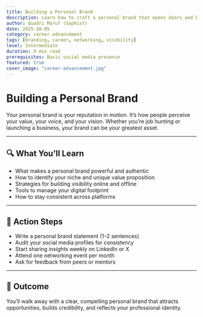 ```yaml
---
title: Building a Personal Brand  
description: Learn how to craft a personal brand that opens doors and builds trust in your industry.  
author: Quadri Maruf (Sophist)  
date: 2025-10-05  
category: career-advancement  
tags: [branding, career, networking, visibility]  
level: Intermediate  
duration: 9 min read  
prerequisites: Basic social media presence  
featured: true  
cover_image: "career-advancement.jpg"  
---
```


# Building a Personal Brand

Your personal brand is your reputation in motion. It’s how people perceive your value, your voice, and your vision. Whether you're job hunting or launching a business, your brand can be your greatest asset.

---

## 🔍 What You’ll Learn

- What makes a personal brand powerful and authentic  
- How to identify your niche and unique value proposition  
- Strategies for building visibility online and offline  
- Tools to manage your digital footprint  
- How to stay consistent across platforms  

---

## 🧰 Action Steps

- Write a personal brand statement (1–2 sentences)  
- Audit your social media profiles for consistency  
- Start sharing insights weekly on LinkedIn or X  
- Attend one networking event per month  
- Ask for feedback from peers or mentors  

---

## 🚀 Outcome

You’ll walk away with a clear, compelling personal brand that attracts opportunities, builds credibility, and reflects your professional identity.